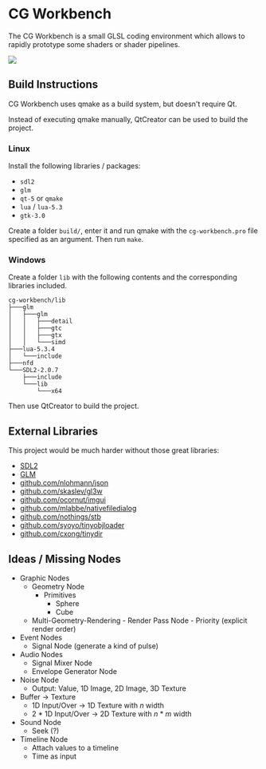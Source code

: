 # CG Workbench
The CG Workbench is a small GLSL coding environment which allows to rapidly prototype some shaders or shader pipelines.

![](https://puu.sh/yOGv5/6c440d280e.png)

## Build Instructions

CG Workbench uses qmake as a build system, but doesn't require Qt.

Instead of executing qmake manually, QtCreator can be used to build the project.

### Linux
Install the following libraries / packages:
- `sdl2`
- `glm`
- `qt-5` or `qmake`
- `lua` / `lua-5.3`
- `gtk-3.0`

Create a folder `build/`, enter it and run qmake with the `cg-workbench.pro` file specified
as an argument. Then run `make`.

### Windows

Create a folder `lib` with the following contents and the corresponding libraries included.

```
cg-workbench/lib
├───glm
│   ├───glm
│   │   ├───detail
│   │   ├───gtc
│   │   ├───gtx
│   │   └───simd
├───lua-5.3.4
│   └───include
├───nfd
└───SDL2-2.0.7
    ├───include
    └───lib
        └───x64
```

Then use QtCreator to build the project.

## External Libraries
This project would be much harder without those great libraries:
- [SDL2](https://www.libsdl.org)
- [GLM](https://glm.g-truc.net/0.9.8/index.html)
- [github.com/nlohmann/json](https://github.com/nlohmann/json)
- [github.com/skaslev/gl3w](https://github.com/skaslev/gl3w)
- [github.com/ocornut/imgui](https://github.com/ocornut/imgui)
- [github.com/mlabbe/nativefiledialog](https://github.com/mlabbe/nativefiledialog)
- [github.com/nothings/stb](https://github.com/nothings/stb)
- [github.com/syoyo/tinyobjloader](https://github.com/syoyo/tinyobjloader)
- [github.com/cxong/tinydir](https://github.com/cxong/tinydir)

## Ideas / Missing Nodes
- Graphic Nodes
	- Geometry Node
		- Primitives
			- Sphere
			- Cube
	- Multi-Geometry-Rendering
                - Render Pass Node
                        - Priority (explicit render order)
- Event Nodes
	- Signal Node (generate a kind of pulse)
- Audio Nodes
	- Signal Mixer Node
	- Envelope Generator Node
- Noise Node
	- Output: Value, 1D Image, 2D Image, 3D Texture
- Buffer -> Texture
	- 1D Input/Over → 1D Texture with *n* width
	- 2 * 1D Input/Over → 2D Texture with *n* * *m* width
- Sound Node
	- Seek (?)
- Timeline Node
	- Attach values to a timeline
	- Time as input
